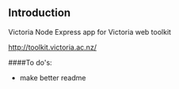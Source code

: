## Introduction
Victoria Node Express app for Victoria web toolkit

http://toolkit.victoria.ac.nz/


####To do's: 
* make better readme
